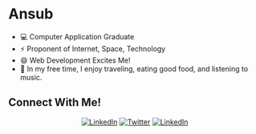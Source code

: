 # Ansub
- 💻 Computer Application Graduate
- ⚡ Proponent of Internet, Space, Technology 
- 😄 Web Development Excites Me!
- 💬 In my free time, I enjoy traveling, eating good food, and listening to music.



## Connect With Me!


<p align="center">
	<a href="https://www.linkedin.com/in/ansub"><img src="https://img.shields.io/badge/LinkedIn-0077B5?style=for-the-badge&logo=linkedin&logoColor=white" alt="LinkedIn"></a>
<a href="https://twitter.com/justansub"><img src="https://img.shields.io/badge/LinkedIn-0077B5?style=for-the-badge&logo=linkedin&logoColor=white
" alt="Twitter"></a>
<a href="https://www.linkedin.com/in/ansub"><img src="https://img.shields.io/badge/LinkedIn-0077B5?style=for-the-badge&logo=linkedin&logoColor=white" alt="LinkedIn"></a>
</p>
